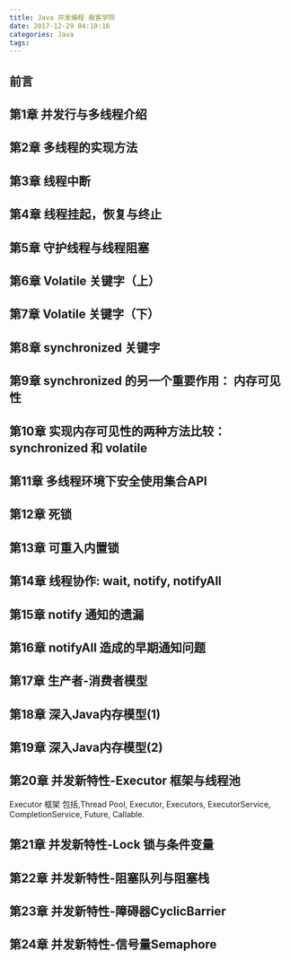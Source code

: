 ```yaml
---
title: Java 并发编程 极客学院
date: 2017-12-29 04:10:16
categories: Java
tags:
---
```


## 前言

## 第1章 并发行与多线程介绍

## 第2章 多线程的实现方法

## 第3章 线程中断

## 第4章 线程挂起，恢复与终止

## 第5章 守护线程与线程阻塞

## 第6章 Volatile 关键字（上）

## 第7章 Volatile 关键字（下）

## 第8章 synchronized 关键字

## 第9章 synchronized 的另一个重要作用： 内存可见性

## 第10章 实现内存可见性的两种方法比较： synchronized 和 volatile

## 第11章 多线程环境下安全使用集合API

## 第12章 死锁

## 第13章 可重入内置锁

## 第14章 线程协作: wait, notify, notifyAll

## 第15章 notify 通知的遗漏

## 第16章 notifyAll 造成的早期通知问题

## 第17章 生产者-消费者模型

## 第18章 深入Java内存模型(1)

## 第19章 深入Java内存模型(2)

## 第20章 并发新特性-Executor 框架与线程池
Executor 框架 包括,Thread Pool, Executor, Executors, ExecutorService, CompletionService, Future, Callable.




## 第21章 并发新特性-Lock 锁与条件变量

## 第22章 并发新特性-阻塞队列与阻塞栈

## 第23章 并发新特性-障碍器CyclicBarrier

## 第24章 并发新特性-信号量Semaphore
